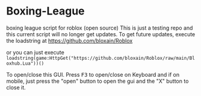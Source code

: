 # Boxing-League
boxing league script for roblox (open source)
This is just a testing repo and this current script will no longer get updates. To get future updates, execute the loadstring at https://github.com/bloxain/Roblox 

or you can just execute ``` loadstring(game:HttpGet("https://github.com/bloxain/Roblox/raw/main/Bloxhub.Lua"))()```

To open/close this GUI. Press <kbd>F3</kbd> to open/close on Keyboard and if on mobile, just press the "open" button to open the gui and the "X" button to close it.
